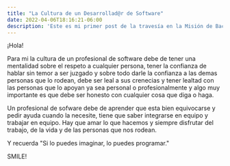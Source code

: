 ```yaml
---
title: "La Cultura de un Desarrollad@r de Software"
date: 2022-04-06T18:16:21-06:00
description: 'Este es mi primer post de la travesía en la Misión de Backend con Node JS de Launch X.'
---
```


¡Hola!

Para mi la cultura de un profesional de software debe de tener una mentalidad sobre el respeto a cualquier persona, tener la confianza de hablar sin temor a ser juzgado y sobre todo darle la confianza a las demas personas que lo rodean, debe ser leal a sus crenecias y tener lealtad con las personas que lo apoyan ya sea personal o profesionalmente y algo muy importante es que debe ser honesto con cualquier cosa que diga o haga.

Un profesional de sofware debe de aprender que esta bien equivocarse y pedir ayuda cuando la necesite, tiene que saber integrarse en equipo y trabajar en equipo. Hay que amar lo que hacemos y siempre disfrutar del trabajo, de la vida y de las personas que nos rodean.

Y recuerda "Si lo puedes imaginar, lo puedes programar."

SMILE!
